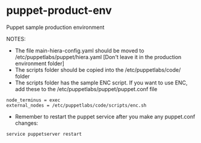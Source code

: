 # puppet-product-env
Puppet sample production environment

NOTES:
+ The file main-hiera-config.yaml should be moved to /etc/puppetlabs/puppet/hiera.yaml [Don't leave it in the production environment folder]
+ The scripts folder should be copied into the /etc/puppetlabs/code/ folder
+ The scripts folder has the sample ENC script. If you want to use ENC, add these to the /etc/puppetlabs/puppet/puppet.conf file
```
node_terminus = exec
external_nodes = /etc/puppetlabs/code/scripts/enc.sh
```
+ Remember to restart the puppet service after you make any puppet.conf changes:
```
service puppetserver restart
```

